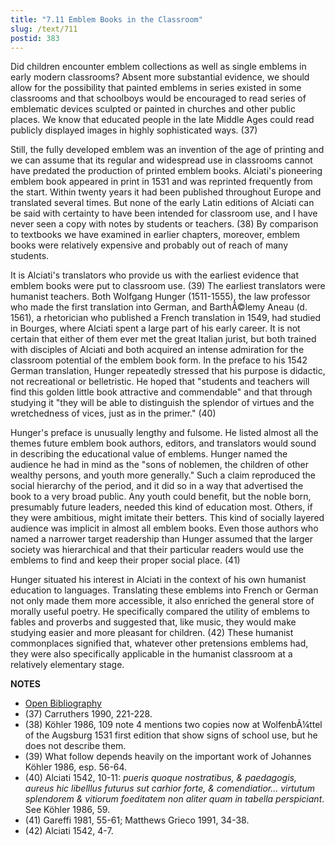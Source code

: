 ```yaml
---
title: "7.11 Emblem Books in the Classroom"
slug: /text/711
postid: 383
---
```

Did children encounter emblem collections as well as single emblems in early modern classrooms? Absent more substantial evidence, we should allow for the possibility that painted emblems in series existed in some classrooms and that schoolboys would be encouraged to read series of emblematic devices sculpted or painted in churches and other public places. We know that educated people in the late Middle Ages could read publicly displayed images in highly sophisticated ways. (37)

Still, the fully developed emblem was an invention of the age of printing and we can assume that its regular and widespread use in classrooms cannot have predated the production of printed emblem books. Alciati's pioneering emblem book appeared in print in 1531 and was reprinted frequently from the start. Within twenty years it had been published throughout Europe and translated several times. But none of the early Latin editions of Alciati can be said with certainty to have been intended for classroom use, and I have never seen a copy with notes by students or teachers. (38) By comparison to textbooks we have examined in earlier chapters, moreover, emblem books were relatively expensive and probably out of reach of many students.

It is Alciati's translators who provide us with the earliest evidence that emblem books were put to classroom use. (39) The earliest translators were humanist teachers. Both Wolfgang Hunger (1511-1555), the law professor who made the first translation into German, and BarthÃ©lemy Aneau (d. 1561), a rhetorician who published a French translation in 1549, had studied in Bourges, where Alciati spent a large part of his early career. It is not certain that either of them ever met the great Italian jurist, but both trained with disciples of Alciati and both acquired an intense admiration for the classroom potential of the emblem book form. In the preface to his 1542 German translation, Hunger repeatedly stressed that his purpose is didactic, not recreational or belletristic. He hoped that "students and teachers will find this golden little book attractive and commendable" and that through studying it "they will be able to distinguish the splendor of virtues and the wretchedness of vices, just as in the primer." (40)

Hunger's preface is unusually lengthy and fulsome. He listed almost all the themes future emblem book authors, editors, and translators would sound in describing the educational value of emblems. Hunger named the audience he had in mind as the "sons of noblemen, the children of other wealthy persons, and youth more generally." Such a claim reproduced the social hierarchy of the period, and it did so in a way that advertised the book to a very broad public. Any youth could benefit, but the noble born, presumably future leaders, needed this kind of education most. Others, if they were ambitious, might imitate their betters. This kind of socially layered audience was implicit in almost all emblem books. Even those authors who named a narrower target readership than Hunger assumed that the larger society was hierarchical and that their particular readers would use the emblems to find and keep their proper social place. (41)

Hunger situated his interest in Alciati in the context of his own humanist education to languages. Translating these emblems into French or German not only made them more accessible, it also enriched the general store of morally useful poetry. He specifically compared the utility of emblems to fables and proverbs and suggested that, like music, they would make studying easier and more pleasant for children. (42) These humanist commonplaces signified that, whatever other pretensions emblems had, they were also specifically applicable in the humanist classroom at a relatively elementary stage.

**NOTES**
* [Open Bibliography](/bibliography.pdf)
* (37) Carruthers 1990, 221-228.
* (38) Köhler 1986, 109 note 4 mentions two copies now at WolfenbÃ¼ttel of the Augsburg 1531 first edition that show signs of school use, but he does not describe them.
* (39) What follow depends heavily on the important work of Johannes Köhler 1986, esp. 56-64.
* (40) Alciati 1542, 10-11: *pueris quoque nostratibus, &amp; paedagogis, aureus hic libelllus futurus sut carhior forte, &amp; comendiatior... virtutum splendorem &amp; vitiorum foeditatem non aliter quam in tabella perspiciant*. See Köhler 1986, 59.
* (41) Gareffi 1981, 55-61; Matthews Grieco 1991, 34-38.
* (42) Alciati 1542, 4-7.
